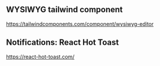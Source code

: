 ## WYSIWYG tailwind component
https://tailwindcomponents.com/component/wysiwyg-editor

## Notifications: React Hot Toast
https://react-hot-toast.com/